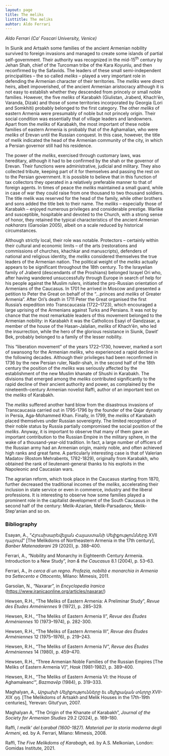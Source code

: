 ```yaml
---
layout: page
title: The meliks
listtitle: The meliks
auhtor: Aldo Ferrari
---
```


*Aldo Ferrari (Ca’ Foscari University, Venice)*

In Siunik and Artsakh some families of the ancient Armenian nobility survived to foreign invasions and managed to create some islands of partial self-government. Their authority was recognized in the mid-15<sup>th</sup> century by Jehan Shah, chief of the Turcoman tribe of the Kara Koyunlu, and then reconfirmed by the Safavids. The leaders of these small semi-independent principalities – the so called *meliks* – played a very important role in defending the Armenian character of their territories. The *meliks* were direct heirs, albeit impoverished, of the ancient Armenian aristocracy although it is not easy to establish whether they descended from princely or small noble families. However, the five *meliks* of Karabakh (Giulistan, Jraberd, Khachʻēn, Varanda, Dizak) and those of some territories incorporated by Georgia (Lori and Somkhiti) probably belonged to the first category. The other *meliks* of eastern Armenia were presumably of noble but not princely origin. Their social condition was essentially that of village leaders and landowners. Apart from the *meliks* of Karabakh, the most important of these noble families of eastern Armenia is probably that of the Aghamalian, who were *meliks* of Erevan until the Russian conquest. In this case, however, the title of melik indicated the head of the Armenian community of the city, in which a Persian governor still had his residence.

The power of the *meliks*, exercised through customary laws, was hereditary, although it had to be confirmed by the shah or the governor of Erevan. Their functions were administrative, judicial and military. They also collected tribute, keeping part of it for themselves and passing the rest on to the Persian government. It is possible to believe that in this function of tax collectors they operated in a relatively preferable manner to that of foreign agents. In times of peace the *meliks* maintained a small guard, while in case of war they could raise from one thousand to two thousand soldiers. The title melik was reserved for the head of the family, while other brothers and sons added the title bek to their name. The *meliks* – especially those of Karabakh – enjoyed numerous privileges and considerable prestige. Warlike and susceptible, hospitable and devoted to the Church, with a strong sense of honor, they retained the typical characteristics of the ancient Armenian *nakharars* (Garsoïan 2005), albeit on a scale reduced by historical circumstances.

Although strictly local, their role was notable. Protectors – certainly within their cultural and economic limits – of the arts (restorations and commissions of churches, khachkar and manuscripts), defenders of national and religious identity, the *meliks* considered themselves the true leaders of the Armenian nation. The political weight of the *meliks* actually appears to be significant throughout the 18th century. To the Israyelian family of Jraberd (descendants of the Proshians) belonged Israyel Ori who, after having wandered unsuccessfully through Europe in search of help for his people against the Muslim rulers, initiated the pro-Russian orientation of Armenians of the Caucasus. In 1701 he arrived in Moscow and presented a petition to Peter the Great on behalf of the “…princes and *meliks* of Greater Armenia”. After Ori’s death in 1711 Peter the Great organised the first Russia’s expedition into Transcaucasia (1722–1723), which encouraged a large uprising of the Armenians against Turks and Persians. It was not by chance that the most remarkable leaders of this movement belonged to the Armenian nobility: in Karabakh it was the Catholicos Esayi of Gandzasar, a member of the house of the Hasan-Jalalian, *meliks* of Khachʻēn, who led the insurrection, while the hero of the glorious resistance in Siunik, Dawit‘ Bek, probably belonged to a family of the lesser nobility.

This “liberation movement” of the years 1722–1730, however, marked a sort of swansong for the Armenian *meliks*, who experienced a rapid decline in the following decades. Although their privileges had been reconfirmed in 1736 by the new Persian ruler, Nadir-shah, in the second half of the 18th century the position of the *meliks* was seriously affected by the establishment of the new Muslim khanate of Shushi in Karabakh. The divisions that emerged among the *meliks* contributed significantly to the rapid decline of their ancient authority and power, as complained by the nineteenth-century Armenian novelist Raffi, author of an important text on the *meliks* of Karabakh.
 
The *meliks* suffered another hard blow from the disastrous invasions of Transcaucasia carried out in 1795-1796 by the founder of the Qajar dynasty in Persia, Aga-Mohammed Khan. Finally, in 1799, the *meliks* of Karabakh placed themselves under Russian sovereignty. The limited recognition of their noble status by Russia partially compromised the social position of the *meliks*. Anyway, it is important to observe that many of them gave an important contribution to the Russian Empire in the military sphere, in the wake of a thousand-year-old tradition. In fact, a large number of officers of the Russian army had an Armenian origin, mainly noble, and often achieved high ranks and great fame. A particularly interesting case is that of Valerian Madatov (Rostom Mehrabents, 1782-1829), originally from Karabakh, who obtained the rank of lieutenant-general thanks to his exploits in the Napoleonic and Caucasian wars.

The agrarian reform, which took place in the Caucasus starting from 1870, further decreased the traditional incomes of the *meliks*, accelerating their inclusion in state service or even in commerce, industry and the liberal professions. It is interesting to observe how some families played a prominent role in the capitalist development of the South Caucasus in the second half of the century: Melik-Azarian, Melik-Parsadanov, Melik-Stepʻanian and so on.

### Bibliography

Esayan, A., “Հյուսիսարեվելյան Հայաստանի Մելիքությունները XVII դարում” \[The Melikdoms of Northeastern Armenia in the 17th century\], *Banber Matenadarani* 29 (2020), p. 388–400.

Ferrari, A., “Nobility and Monarchy in Eighteenth Century Armenia. Introduction to a New Study”, *Iran & the Caucasus* 8.1 (2004), p. 53–63.

Ferrari, A., *In cerca di un regno. Profezia, nobiltà e monarchia in Armenia tra Settecento e Ottocento*, Milano: Mimesis, 2011.

Garsoïan, N., “Naxarar”, in *Encyclopedia Iranica* (<https://www.iranicaonline.org/articles/naxarar/>)

Hewsen, R.H., “The Meliks of Eastern Armenia: A Preliminar Study”, *Revue des Études Arméniennes* 9 (1972), p. 285–329.

Hewsen, R.H., “The Meliks of Eastern Armenia II”, *Revue des Études Arméniennes* 10 (1973–1974), p. 282-300.

Hewsen, R.H., “The Meliks of Eastern Armenia III”, *Revue des Études Arméniennes* 12 (1975–1976), p. 219–243.

Hewsen, R.H., “The Meliks of Eastern Armenia IV”, *Revue des Études Arméniennes* 14 (1980), p. 459–470.

Hewsen, R.H., “Three Armenian Noble Families of the Russian Empires \[The Meliks of Eastern Armenia V\]”, *Hask* (1981-1982), p. 389–400.

Hewsen, R.H., “The Meliks of Eastern Armenia VI: the House of Aghamaleanc‘”, *Bazmavēp* (1984), p. 319–333.

Maghalyan, A., *Արցախի Մելիքությունները եւ մելիքական տնրրը XVII-XIX դդ.* \[The Melikdoms of Artsakh and Melik Houses in the 17th-19th centuries\], Yerevan: Gitut‘yun, 2007.

Maghalyan A, “The Origin of the Khanate of Karabakh”, *Journal of the Society for Armenian Studies* 29.2 (2024), p. 169–180.

 Raffi, *I melik‘ del Łarabał (1600-1827). Materiali per la storia moderna degli Armeni*, ed. by A. Ferrari, Milano: Mimesis, 2008.
 
Raffi, T*he Five Melikdoms of Karabagh*, ed. by A.S. Melkonian, London: Gomidas Institute, 2021.

